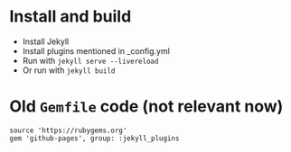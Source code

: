 # Install and build
- Install Jekyll
- Install plugins mentioned in _config.yml
- Run with `jekyll serve --livereload`
- Or run with `jekyll build`

# Old `Gemfile` code (not relevant now)

```
source 'https://rubygems.org'
gem 'github-pages', group: :jekyll_plugins
```